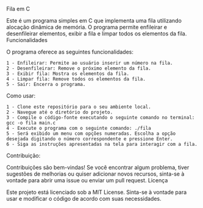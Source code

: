 Fila em C

Este é um programa simples em C que implementa uma fila utilizando alocação dinâmica de memória. O programa permite enfileirar e desenfileirar elementos, exibir a fila e limpar todos os elementos da fila.
Funcionalidades

O programa oferece as seguintes funcionalidades:

    1 - Enfileirar: Permite ao usuário inserir um número na fila.
    2 - Desenfileirar: Remove o próximo elemento da fila.
    3 - Exibir fila: Mostra os elementos da fila.
    4 - Limpar fila: Remove todos os elementos da fila.
    5 - Sair: Encerra o programa.

Como usar:

    1 - Clone este repositório para o seu ambiente local.
    2 - Navegue até o diretório do projeto.
    3 - Compile o código-fonte executando o seguinte comando no terminal: gcc -o fila main.c
    4 - Execute o programa com o seguinte comando: ./fila
    5 - Será exibido um menu com opções numeradas. Escolha a opção desejada digitando o número correspondente e pressione Enter.
    6 - Siga as instruções apresentadas na tela para interagir com a fila.
    
Contribuição:

Contribuições são bem-vindas! Se você encontrar algum problema, tiver sugestões de melhorias ou quiser adicionar novos recursos, sinta-se à vontade para abrir uma issue ou enviar um pull request.
Licença

Este projeto está licenciado sob a MIT License. Sinta-se à vontade para usar e modificar o código de acordo com suas necessidades.
